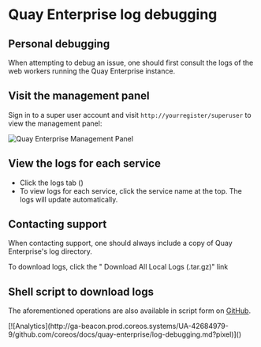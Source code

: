 # Quay Enterprise log debugging

## Personal debugging

When attempting to debug an issue, one should first consult the logs of the web workers running the Quay Enterprise instance.

## Visit the management panel

Sign in to a super user account and visit `http://yourregister/superuser` to view the management panel:

<img src="img/superuser.png" class="img-center" alt="Quay Enterprise Management Panel"/>

## View the logs for each service

- Click the logs tab (<span class="fa fa-bug"></span>)
- To view logs for each service, click the service name at the top. The logs will update automatically.

## Contacting support

When contacting support, one should always include a copy of Quay Enterprise's log directory.

To download logs, click the "<i class="fa fa-download"></i> Download All Local Logs (.tar.gz)" link

## Shell script to download logs

The aforementioned operations are also available in script form on [GitHub](https://github.com/coreos/docs/blob/master/quay-enterprise/gzip-registry-logs.sh).

<!-- BEGIN ANALYTICS --> [![Analytics](http://ga-beacon.prod.coreos.systems/UA-42684979-9/github.com/coreos/docs/quay-enterprise/log-debugging.md?pixel)]() <!-- END ANALYTICS -->
